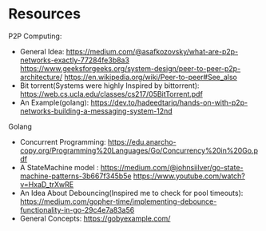 # Resources

P2P Computing:
- General Idea: https://medium.com/@asafkozovsky/what-are-p2p-networks-exactly-77284fe3b8a3
                https://www.geeksforgeeks.org/system-design/peer-to-peer-p2p-architecture/
                https://en.wikipedia.org/wiki/Peer-to-peer#See_also
- Bit torrent(Systems were highly Inspired by bittorrent):  https://web.cs.ucla.edu/classes/cs217/05BitTorrent.pdf
- An Example(golang): https://dev.to/hadeedtariq/hands-on-with-p2p-networks-building-a-messaging-system-12nd

Golang
- Concurrent Programming: https://edu.anarcho-copy.org/Programming%20Languages/Go/Concurrency%20in%20Go.pdf
- A StateMachine model : https://medium.com/@johnsiilver/go-state-machine-patterns-3b667f345b5e
               https://www.youtube.com/watch?v=HxaD_trXwRE
- An Idea About Debouncing(Inspired me to check for pool timeouts): https://medium.com/gopher-time/implementing-debounce-functionality-in-go-29c4e7a83a56
- General Concepts: https://gobyexample.com/
